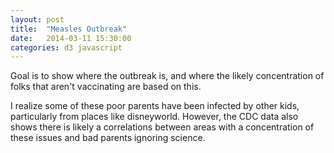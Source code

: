 ```yaml
---
layout: post
title:  "Measles Outbreak"
date:   2014-03-11 15:30:00
categories: d3 javascript
---
```



Goal is to show where the outbreak is, and where the likely concentration of folks that aren't vaccinating are based on this.

I realize some of these poor parents have been infected by other kids, particularly from places like disneyworld.  However, the CDC data also shows there is likely a correlations between areas with a concentration of these issues and bad parents ignoring science.


<div id="map-target" style="height: 500px">

</div>


<script src="/js/d3.v3.min.js"></script>
<script src="/js/topojson.min.js"></script>
<script src="/js/datamaps.min.js"></script>
<script>
  var data = {"AZ":{"cases":"7","fillKey":"MEDIUM"},"CA":{"cases":"88","fillKey":"HIGH"},"CO":{"cases":"1","fillKey":"LOW"},"DC":{"cases":"1","fillKey":"LOW"},"DE":{"cases":"1","fillKey":"LOW"},"IL":{"cases":"3","fillKey":"MEDIUM"},"MI":{"cases":"1","fillKey":"LOW"},"MN":{"cases":"1","fillKey":"LOW"},"NE":{"cases":"2","fillKey":"MEDIUM"},"NJ":{"cases":"1","fillKey":"LOW"},"NY":{"cases":"2","fillKey":"MEDIUM"},"NV":{"cases":"2","fillKey":"MEDIUM"},"OR":{"cases":"1","fillKey":"LOW"},"PA":{"cases":"1","fillKey":"LOW"},"SD":{"cases":"2","fillKey":"MEDIUM"},"UT":{"cases":"2","fillKey":"MEDIUM"},"WA":{"cases":"4","fillKey":"MEDIUM"}};
  var map = new Datamap({
        element: document.getElementById('map-target'),
        scope: 'usa',
        fills: {
            HIGH: 'red',
            LOW: 'yellow',
            MEDIUM: 'orange',
            UNKNOWN: 'rgb(0,0,0)',
            defaultFill: 'grey'
        },
        data: data,
        geographyConfig: {
            popupTemplate: function(geo, data) {
                return ['<div class="hoverinfo"><strong>',
                        'Number of cases in ' + geo.properties.name,
                        ': ' + data.cases,
                        '</strong></div>'].join('');
            }
        }
    });

</script>